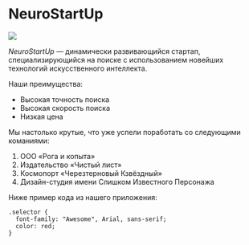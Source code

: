 # NeuroStartUp

![](./logo.png)

*NeuroStartUp* — динамически развивающийся стартап, специализирующийся на поиске с использованием новейших технологий искусственного интеллекта.

 Наши преимущества:

 * Высокая точность поиска
 * Высокая скорость поиска
 * Низкая цена
  
Мы настолько крутые, что уже успели поработать со следующими команиями:
1. ООО «Рога и копыта»
2. Издательство «Чиcтый лист»
3. Космопорт «Черезтерновый Кзвёздный»
4. Дизайн-студия имени Слишком Известного Персонажа

Ниже пример кода из нашего приложения:

```ccs
.selector {
  font-family: "Awesome", Arial, sans-serif;
  color: red;
}
```